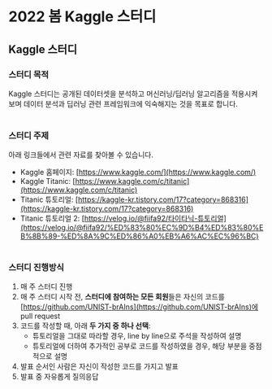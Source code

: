 # 2022 봄 Kaggle 스터디

## Kaggle 스터디

### 스터디 목적

Kaggle 스터디는 공개된 데이터셋을 분석하고 머신러닝/딥러닝 알고리즘을 적용시켜 보며 데이터 분석과 딥러닝 관련 프레임워크에 익숙해지는 것을 목표로 합니다.<br/><br/>

### 스터디 주제

아래 링크들에서 관련 자료를 찾아볼 수 있습니다.

- Kaggle 홈페이지: [https://www.kaggle.com/](https://www.kaggle.com/)
- Kaggle Titanic: [https://www.kaggle.com/c/titanic](https://www.kaggle.com/c/titanic)
- Titanic 튜토리얼: [https://kaggle-kr.tistory.com/17?category=868316](https://kaggle-kr.tistory.com/17?category=868316)
- Titanic 튜토리얼 2: [https://velog.io/@fiifa92/타이타닉-튜토리얼](https://velog.io/@fiifa92/%ED%83%80%EC%9D%B4%ED%83%80%EB%8B%89-%ED%8A%9C%ED%86%A0%EB%A6%AC%EC%96%BC)<br/><br/>

### 스터디 진행방식

1. 매 주 스터디 진행
2. 매 주 스터디 시작 전, **스터디에 참여하는 모든 회원**들은 자신의 코드를 [https://github.com/UNIST-brAIns](https://github.com/UNIST-brAIns)에 pull request
3. 코드를 작성할 때, 아래 **두 가지 중 하나 선택**:
    - 튜토리얼을 그대로 따라할 경우, line by line으로 주석을 작성하여 설명
    - 튜토리얼에 더하여 추가적인 공부로 코드를 작성하였을 경우, 해당 부분을 중점적으로 설명
4. 발표 순서인 사람은 자신이 작성한 코드를 가지고 발표
5. 발표 중 자유롭게 질의응답
